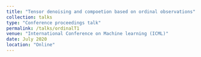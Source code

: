 ```yaml
---
title: "Tensor denoising and compoetion based on ordinal observations"
collection: talks
type: "Conference proceedings talk"
permalink: /talks/ordinalT1
venue: "International Conference on Machine learning (ICML)"
date: July 2020
location: "Online"
---
```


